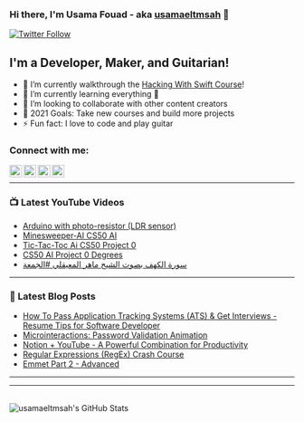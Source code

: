 ### Hi there, I'm Usama Fouad - aka [usamaeltmsah](https://www.linkedin.com/in/usama-fouad-270672110/) 👋

[![Twitter Follow](https://img.shields.io/twitter/follow/usama_fouad?color=1DA1F2&logo=twitter&style=for-the-badge)](https://twitter.com/usama_fouad)

## I'm a Developer, Maker, and Guitarian!

- 🔭 I’m currently walkthrough the [Hacking With Swift Course](https://www.hackingwithswift.com/100/)!
- 🌱 I’m currently learning everything 🤣
- 👯 I’m looking to collaborate with other content creators
- 🥅 2021 Goals: Take new courses and build more projects
- ⚡ Fun fact: I love to code and play guitar

### Connect with me:

[<img align="left" alt="Usama Fouad | YouTube" width="22px" src="https://cdn.jsdelivr.net/npm/simple-icons@v3/icons/youtube.svg" />][youtube]
[<img align="left" alt="Usama Fouad | Twitter" width="22px" src="https://cdn.jsdelivr.net/npm/simple-icons@v3/icons/twitter.svg" />][twitter]
[<img align="left" alt="Usama Fouad | LinkedIn" width="22px" src="https://cdn.jsdelivr.net/npm/simple-icons@v3/icons/linkedin.svg" />][linkedin]
[<img align="left" alt="Usama Fouad | Instagram" width="22px" src="https://cdn.jsdelivr.net/npm/simple-icons@v3/icons/instagram.svg" />][instagram]

<br />

---

### 📺 Latest YouTube Videos
<!-- YOUTUBE:START -->
- [Arduino with photo-resistor (LDR sensor)](https://www.youtube.com/watch?v=EKOt_JjvD5A)
- [Minesweeper-AI CS50 AI](https://www.youtube.com/watch?v=WALsiz1YkO0)
- [Tic-Tac-Toc Ai CS50 Project 0](https://www.youtube.com/watch?v=2wItjesIV6w)
- [CS50 AI Project 0  Degrees](https://www.youtube.com/watch?v=pMbC5iQUV7M)
- [سورة الكهف بصوت الشيخ ماهر المعيقلي  #الجمعة](https://www.youtube.com/watch?v=s1nlyZKFIJM)
<!-- YOUTUBE:END -->

---

### 📕 Latest Blog Posts

<!-- BLOG-POST-LIST:START -->
- [How To Pass Application Tracking Systems (ATS) & Get Interviews - Resume Tips for Software Developer](https://dev.to/codestackr/how-to-pass-application-tracking-systems-ats-get-interviews-resume-tips-for-software-developer-4bmo)
- [Microinteractions: Password Validation Animation](https://dev.to/codestackr/microinteractions-password-validation-animation-5629)
- [Notion + YouTube - A Powerful Combination for Productivity](https://dev.to/codestackr/notion-youtube-a-powerful-combination-for-productivity-1def)
- [Regular Expressions (RegEx) Crash Course](https://dev.to/codestackr/regular-expressions-regex-crash-course-248n)
- [Emmet Part 2 - Advanced](https://dev.to/codestackr/emmet-part-2-advanced-4c65)
<!-- BLOG-POST-LIST:END -->

---

<!--START_SECTION:activity-->
<!--END_SECTION:activity-->

---

<br />

 <img align="left" alt="usamaeltmsah's GitHub Stats" src="https://github-readme-stats.codestackr.vercel.app/api?username=usamaeltmsah&show_icons=true&hide_border=true&theme=highcontrast" />

[twitter]: https://twitter.com/usama_fouad
[youtube]: https://www.youtube.com/channel/UCKV_YQHNBqjjriKHUfe-2jg?view_as=subscriber
[instagram]: https://instagram.com/usama_fouad
[linkedin]: https://www.linkedin.com/in/usama-fouad-270672110/
